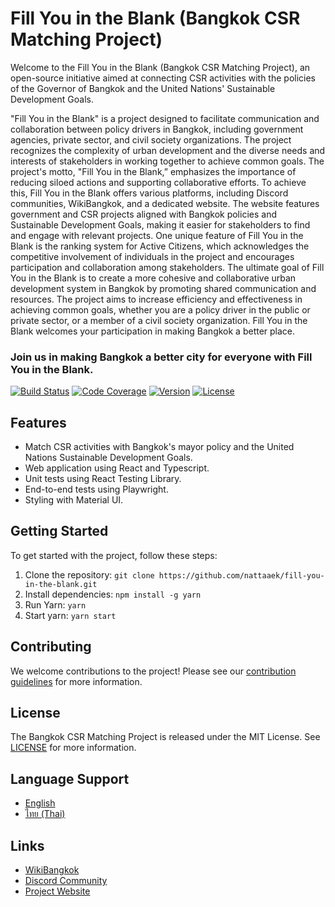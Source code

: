 # Fill You in the Blank (Bangkok CSR Matching Project)

Welcome to the Fill You in the Blank (Bangkok CSR Matching Project), an open-source initiative aimed at connecting CSR activities with the policies of the Governor of Bangkok and the United Nations' Sustainable Development Goals.

"Fill You in the Blank" is a project designed to facilitate communication and collaboration between policy drivers in Bangkok, including government agencies, private sector, and civil society organizations. The project recognizes the complexity of urban development and the diverse needs and interests of stakeholders in working together to achieve common goals. The project's motto, "Fill You in the Blank,” emphasizes the importance of reducing siloed actions and supporting collaborative efforts. To achieve this, Fill You in the Blank offers various platforms, including Discord communities, WikiBangkok, and a dedicated website. The website features government and CSR projects aligned with Bangkok policies and Sustainable Development Goals, making it easier for stakeholders to find and engage with relevant projects. One unique feature of Fill You in the Blank is the ranking system for Active Citizens, which acknowledges the competitive involvement of individuals in the project and encourages participation and collaboration among stakeholders. The ultimate goal of Fill You in the Blank is to create a more cohesive and collaborative urban development system in Bangkok by promoting shared communication and resources. The project aims to increase efficiency and effectiveness in achieving common goals, whether you are a policy driver in the public or private sector, or a member of a civil society organization. Fill You in the Blank welcomes your participation in making Bangkok a better place.

### Join us in making Bangkok a better city for everyone with Fill You in the Blank.

[![Build Status](https://img.shields.io/travis/username/repo.svg)](https://travis-ci.org/username/repo)
[![Code Coverage](https://img.shields.io/codecov/c/github/username/repo.svg)](https://codecov.io/gh/username/repo)
[![Version](https://img.shields.io/npm/v/npm.svg)](https://www.npmjs.com/package/npm)
[![License](https://img.shields.io/github/license/username/repo.svg)](https://github.com/username/repo/blob/master/LICENSE)

## Features

- Match CSR activities with Bangkok's mayor policy and the United Nations Sustainable Development Goals.
- Web application using React and Typescript.
- Unit tests using React Testing Library.
- End-to-end tests using Playwright.
- Styling with Material UI.

## Getting Started

To get started with the project, follow these steps:

1. Clone the repository: `git clone https://github.com/nattaaek/fill-you-in-the-blank.git`
2. Install dependencies: `npm install -g yarn`
3. Run Yarn: `yarn`
4. Start yarn: `yarn start`

## Contributing

We welcome contributions to the project! Please see our [contribution guidelines](CONTRIBUTING.md) for more information.

## License

The Bangkok CSR Matching Project is released under the MIT License. See [LICENSE](LICENSE) for more information.

## Language Support

- [English](README.md)
- [ไทย (Thai)](README.th.md) 

## Links

- [WikiBangkok](https://bangkok.source.in.th/wiki/Main_Page)
- [Discord Community](https://discord.gg/yccDeXaMUt)
- [Project Website](https://fill-you-in-the-blank.vercel.app/)